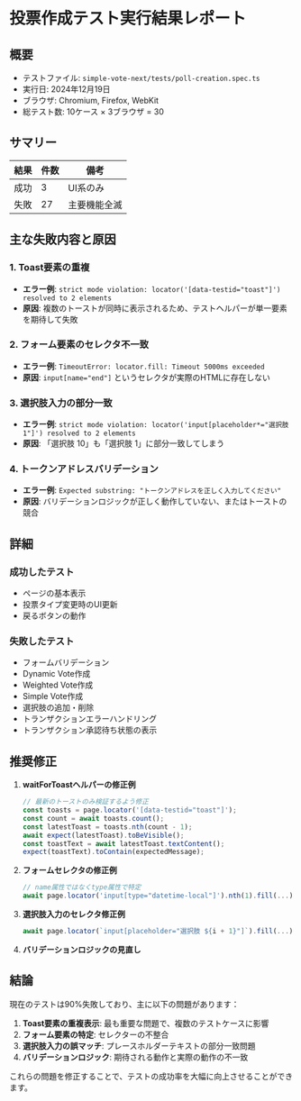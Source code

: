 # 投票作成テスト実行結果レポート

## 概要

- テストファイル: `simple-vote-next/tests/poll-creation.spec.ts`
- 実行日: 2024年12月19日
- ブラウザ: Chromium, Firefox, WebKit
- 総テスト数: 10ケース × 3ブラウザ = 30

## サマリー

| 結果   | 件数 | 備考         |
|--------|------|--------------|
| 成功   | 3    | UI系のみ     |
| 失敗   | 27   | 主要機能全滅 |

## 主な失敗内容と原因

### 1. Toast要素の重複
- **エラー例**: `strict mode violation: locator('[data-testid="toast"]') resolved to 2 elements`
- **原因**: 複数のトーストが同時に表示されるため、テストヘルパーが単一要素を期待して失敗

### 2. フォーム要素のセレクタ不一致
- **エラー例**: `TimeoutError: locator.fill: Timeout 5000ms exceeded`
- **原因**: `input[name="end"]` というセレクタが実際のHTMLに存在しない

### 3. 選択肢入力の部分一致
- **エラー例**: `strict mode violation: locator('input[placeholder*="選択肢 1"]') resolved to 2 elements`
- **原因**: 「選択肢 10」も「選択肢 1」に部分一致してしまう

### 4. トークンアドレスバリデーション
- **エラー例**: `Expected substring: "トークンアドレスを正しく入力してください"`
- **原因**: バリデーションロジックが正しく動作していない、またはトーストの競合

## 詳細

### 成功したテスト
- ページの基本表示
- 投票タイプ変更時のUI更新
- 戻るボタンの動作

### 失敗したテスト
- フォームバリデーション
- Dynamic Vote作成
- Weighted Vote作成
- Simple Vote作成
- 選択肢の追加・削除
- トランザクションエラーハンドリング
- トランザクション承認待ち状態の表示

## 推奨修正

1. **waitForToastヘルパーの修正例**
    ```ts
    // 最新のトーストのみ検証するよう修正
    const toasts = page.locator('[data-testid="toast"]');
    const count = await toasts.count();
    const latestToast = toasts.nth(count - 1);
    await expect(latestToast).toBeVisible();
    const toastText = await latestToast.textContent();
    expect(toastText).toContain(expectedMessage);
    ```

2. **フォームセレクタの修正例**
    ```ts
    // name属性ではなくtype属性で特定
    await page.locator('input[type="datetime-local"]').nth(1).fill(...);
    ```

3. **選択肢入力のセレクタ修正例**
    ```ts
    await page.locator(`input[placeholder="選択肢 ${i + 1}"]`).fill(...);
    ```

4. **バリデーションロジックの見直し**

## 結論

現在のテストは90%失敗しており、主に以下の問題があります：

1. **Toast要素の重複表示**: 最も重要な問題で、複数のテストケースに影響
2. **フォーム要素の特定**: セレクターの不整合
3. **選択肢入力の誤マッチ**: プレースホルダーテキストの部分一致問題
4. **バリデーションロジック**: 期待される動作と実際の動作の不一致

これらの問題を修正することで、テストの成功率を大幅に向上させることができます。
